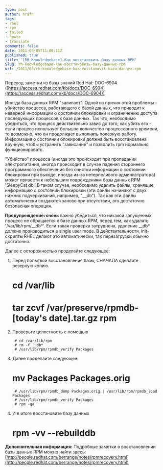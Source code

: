 ```yaml
---
type: post
author: hrafn
tags:
- rhel
- rpm
- failed
- howto
- translate
comments: false
date: 2011-05-05T11:00:11Z
published: true
title: '[RH Knowledgebase] Как восстановить базу данных RPM'
Slug: rh-knowledgebase-как-восстановить-базу-данных-rpm
url: /2011/05/rh-knowledgebase-kak-vosstanovit-bazu-dannyx-rpm
---
```


Перевод заметки из базы знаний Red Hat: DOC-6904 ([https://access.redhat.com/kb/docs/DOC-6904](https://access.redhat.com/kb/docs/DOC-6904))

Иногда база данных RPM "залипает". Одной из причин этой проблемы - убийство процесса, работающего с базой данных, что приводит к неверной информации о состоянии блокировки и ограничению доступа последующих процессов к базе
данных. Так что, необходимо убедиться, что процесс действительно завис до
того, как убить его - если процесс использует большое количество процессорного
времени, то возможно, что он продолжает выполнять полезную работу. Информация
о состоянии блокировки должна быть восстановлена вручную, чтобы устранить
"зависание" и позволить rpm нормально функционировать.

"Убийство" процесса (иногда это происходит при пропадании электропитания,
иногда происходит в случае падения стороннего программного обеспечения без
очистки информации о состоянии блокировки при выходе, иногда из-за
нетерпеливого администратора) может привести к небольшим повреждениям базы
данных RPM 'SleepyCat db'. В таком случае, необходимо удалить файлы, хранящие
информацию о состоянии блокировки (эти файлы начинают с двух нижних
подчеркиваний, например, "__db"). Так как эти файлы автоматически создаются
заново при отсутствии, это достаточно безопасная операция.

**Предупреждение: очень** важно убедиться, что никакой запущенных процесс не обращается к базе данных RPM, перед тем, как удалять '/var/lib/rpm/__db*'. Если такая проверка затруднена, удаление __db* должно производиться в single user mode. В действительности, init-скрипты RHEL делают это автоматически, так перезагрузки обычно достаточно.

Далее с осторожностью проделайте следующее:

1. Перед попыткой восстановления базы, СНАЧАЛА сделайте резерную копию.

	# cd /var/lib
	# tar zcvf /var/preserve/rpmdb-[today's date].tar.gz rpm

2. Проверьте целостность с помощью

        # cd /var/lib/rpm
        # rm -f __db*
        # /usr/lib/rpm/rpmdb_verify Packages

3. Далее проделайте следующее:

	# mv Packages Packages.orig
        # /usr/lib/rpm/rpmdb_dump Packages.orig | /usr/lib/rpm/rpmdb_load Packages
        # /usr/lib/rpm/rpmdb_verify Packages
        # rpm -qa

4. И в итоге восстановите базу данных

	# rpm -vv --rebuilddb

**Дополнительная информация:** Подробные заметки о восстановлении базы данных RPM можно найти здесь: [http://people.redhat.com/berrange/notes/rpmrecovery.html](http://people.redhat.com/berrange/notes/rpmrecovery.html)

